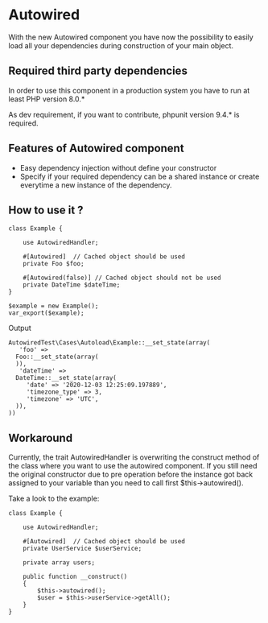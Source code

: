 # Autowired
With the new Autowired component you have now the possibility to easily load all your dependencies during construction of your main object.  

## Required third party dependencies

In order to use this component in a production system you have to run at least PHP version 8.0.*

As dev requirement, if you want to contribute, phpunit version 9.4.* is required.

## Features of Autowired component

- Easy dependency injection without define your constructor
- Specify if your required dependency can be a shared instance or create everytime a new instance of the dependency.

## How to use it ?
```
class Example {
    
    use AutowiredHandler;

    #[Autowired]  // Cached object should be used
    private Foo $foo;

    #[Autowired(false)] // Cached object should not be used
    private DateTime $dateTime;   
}

$example = new Example();
var_export($example);
```
Output
```
AutowiredTest\Cases\Autoload\Example::__set_state(array(
   'foo' => 
  Foo::__set_state(array(
  )),
   'dateTime' => 
  DateTime::__set_state(array(
     'date' => '2020-12-03 12:25:09.197889',
     'timezone_type' => 3,
     'timezone' => 'UTC',
  )),
))
```

## Workaround

Currently, the trait AutowiredHandler is overwriting the construct method of the class where you want to use the autowired component.
If you still need the original constructor due to pre operation before the instance got back assigned to your variable than you need to call first $this->autowired().

Take a look to the example:
```
class Example {
    
    use AutowiredHandler;

    #[Autowired]  // Cached object should be used
    private UserService $userService;   
    
    private array users;
    
    public function __construct() 
    {
        $this->autowired();
        $user = $this->userService->getAll();
    }
}
```
